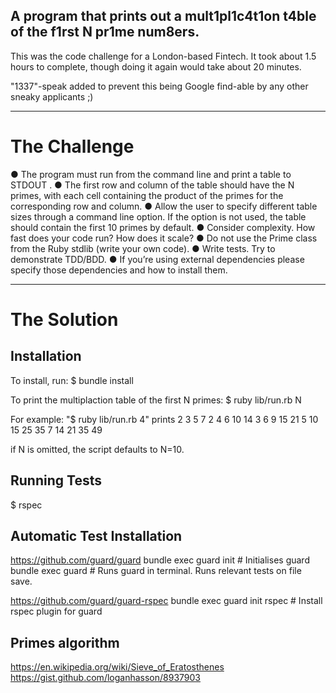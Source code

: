 ## A program that prints out a mult1pl1c4t1on t4ble of the f1rst N pr1me num8ers.

This was the code challenge for a London-based Fintech. It took about 1.5 hours to complete, though doing it again would take about 20 minutes.

"1337"-speak added to prevent this being Google find-able by any other sneaky applicants ;)

-------

# The Challenge

● The program must run from the command line and print a table to
STDOUT .
● The first row and column of the table should have the N primes, with each cell
containing the product of the primes for the corresponding row and column.
● Allow the user to specify different table sizes through a command line option. If the
option is not used, the table should contain the first 10 primes by default.
● Consider complexity. How fast does your code run? How does it scale?
● Do not use the Prime class from the Ruby stdlib (write your own code).
● Write tests. Try to demonstrate TDD/BDD.
● If you’re using external dependencies please specify those dependencies and how
to install them.

------

# The Solution


## Installation

To install, run:
$ bundle install

To print the multiplaction table of the first N primes:
$ ruby lib/run.rb N

For example: "$ ruby lib/run.rb 4" prints
     2  3  5  7
  2  4  6 10 14
  3  6  9 15 21
  5 10 15 25 35
  7 14 21 35 49

if N is omitted, the script defaults to N=10.

## Running Tests
$ rspec

## Automatic Test Installation

https://github.com/guard/guard
bundle exec guard init # Initialises guard
bundle exec guard # Runs guard in terminal. Runs relevant tests on file save.

https://github.com/guard/guard-rspec
bundle exec guard init rspec # Install rspec plugin for guard

## Primes algorithm
https://en.wikipedia.org/wiki/Sieve_of_Eratosthenes
https://gist.github.com/loganhasson/8937903